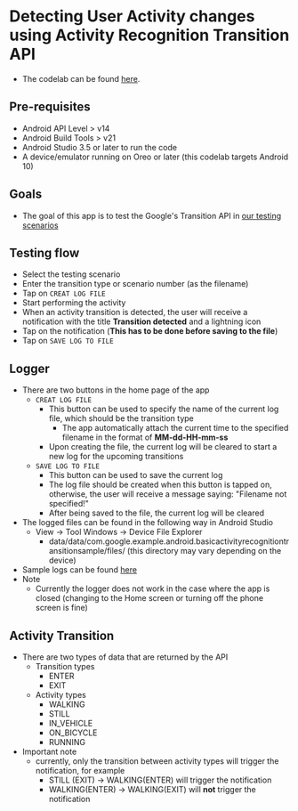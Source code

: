 # Detecting User Activity changes using Activity Recognition Transition API

* The codelab can be found [here](https://developer.android.com/codelabs/activity-recognition-transition?index=..%2F..index#0).

## Pre-requisites

* Android API Level > v14
* Android Build Tools > v21
* Android Studio 3.5 or later to run the code
* A device/emulator running on Oreo or later (this codelab targets Android 10)

## Goals

* The goal of this app is to test the Google's Transition API in [our testing scenarios](./doc/testing-scenarios/)

## Testing flow

* Select the testing scenario
* Enter the transition type or scenario number (as the filename)
* Tap on ```CREAT LOG FILE```
* Start performing the activity
* When an activity transition is detected, the user will receive a notification with the title **Transition detected** and a lightning icon
* Tap on the notification (**This has to be done before saving to the file**)
* Tap on ```SAVE LOG TO FILE```

## Logger

* There are two buttons in the home page of the app
  * ```CREAT LOG FILE```
    * This button can be used to specify the name of the current log file, which should be the transition type
      * The app automatically attach the current time to the specified filename in the format of **MM-dd-HH-mm-ss**
    * Upon creating the file, the current log will be cleared to start a new log for the upcoming transitions
  * ```SAVE LOG TO FILE```
    * This button can be used to save the current log
    * The log file should be created when this button is tapped on, otherwise, the user will receive a message saying: "Filename not specified!"
    * After being saved to the file, the current log will be cleared
* The logged files can be found in the following way in Android Studio
  * View -> Tool Windows -> Device File Explorer
    * data/data/com.google.example.android.basicactivityrecognitiontransitionsample/files/ (this directory may vary depending on the device)
* Sample logs can be found [here](./doc/sample-logs/)
* Note
  * Currently the logger does not work in the case where the app is closed (changing to the Home screen or turning off the phone screen is fine)

## Activity Transition

* There are two types of data that are returned by the API
  * Transition types
    * ENTER
    * EXIT
  * Activity types
    * WALKING
    * STILL
    * IN_VEHICLE
    * ON_BICYCLE
    * RUNNING
* Important note
  * currently, only the transition between activity types will trigger the notification, for example
    * STILL (EXIT) -> WALKING(ENTER) will trigger the notification
    * WALKING(ENTER) -> WALKING(EXIT) will **not** trigger the notification
